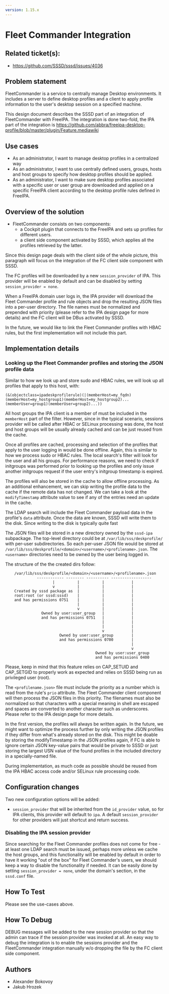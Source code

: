 ```yaml
---
version: 1.15.x
---
```


# Fleet Commander Integration

## Related ticket(s):

* <https://github.com/SSSD/sssd/issues/4036>

## Problem statement

FleetCommander is a service to centrally manage Desktop environments. It includes a server to define desktop profiles and a client to apply profile information to the user's desktop session on a specified machine.

This design document describes the SSSD part of an integration of FleetCommander with FreeIPA. The integration is done two-fold, the IPA part of the integration is <https://github.com/abbra/freeipa-desktop-profile/blob/master/plugin/Feature.mediawiki>

## Use cases

* As an administrator, I want to manage desktop profiles in a centralized way
* As an administrator, I want to use centrally defined users, groups, hosts and host groups to specify how desktop profiles should be applied.
* As an administrator, I want to make sure desktop profiles associated with a specific user or user group are downloaded and applied on a specific FreeIPA client according to the desktop profile rules defined in FreeIPA.

## Overview of the solution

  - FleetCommander consists on two components:
    - a Cockpit plugin that connects to the FreeIPA and sets up profiles for different users.
    - a client side component activated by SSSD, which applies all the profiles retrieved by the latter.

Since this design page deals with the client side of the whole picture, this paragraph will focus on the integration of the FC client side component with SSSD.

The FC profiles will be downloaded by a new `session_provider` of IPA. This provider will be enabled by default and can be disabled by setting `session_provider = none`.

When a FreeIPA domain user logs in, the IPA provider will download the Fleet Commander profile and rule objects and drop the resulting JSON files into a per-user directory. The file names must be normalized and prepended with priority (please refer to the IPA design page for more details) and the FC client will be DBus activated by SSSD.

In the future, we would like to link the Fleet Commander profiles with HBAC rules, but the first implementation will not include this part.

## Implementation details

### Looking up the Fleet Commander profiles and storing the JSON profile data

Similar to how we look up and store sudo and HBAC rules, we will look up all profiles that apply to this host, with:

    (&(objectclass=ipadeskprofilerule)(|(memberHost=my_fqdn)(memberHost=my_hostgroup1)(memberHost=my_hostgroup2)...(memberUser=group1)(memberUser=group2)...))

All host groups the IPA client is a member of must be included in the `memberHost` part of the filter. However, since in the typical scenario, sessions provider will be called after HBAC or SELinux processing was done, the host and host groups will be usually already cached and can be just reused from the cache.

Once all profiles are cached, processing and selection of the profiles that apply to the user logging in would be done offline. Again, this is similar to how we process sudo or HBAC rules. The local search's filter will look for the user and all his groups. For performance reasons, we need to check if initgroups was performed prior to looking up the profiles and only issue another initgroups request if the user entry's initgroup timestamp is expired.

The profiles will also be stored in the cache to allow offline processing. As an additional enhancement, we can skip writing the profile data to the cache if the remote data has not changed. We can take a look at the `modifyTimestamp` attribute value to see if any of the entries need an update in the cache.

The LDAP search will include the Fleet Commander payload data in the profile's `data` attribute. Once the data are known, SSSD will write them to the disk. Since writing to the disk is typically quite fast

The JSON files will be stored in a new directory owned by the `sssd-ipa` subpackage. The top-level directory could be at `/var/lib/sss/deskprofile/` with per-user subdirectories. So each per-user JSON file would be stored at `/var/lib/sss/deskprofile/<domain>/<username>/<profilename>.json`. The `<username>` directories need to be owned by the user being logged in.

The structure of the the created dirs follow:

```
    /var/lib/sss/deskprofile/<domain>/<username>/<profilename>.json
              ------------ -------- ---------- ------------------
                     |          |          |            |
                     v          |          |            |
    Created by sssd package as  |          |            |
    root:root (or sssd:sssd)    |          |            |
    and has permissions 0751    |          |            |
                                |          |            |
                                v          |            |
                Owned by user:user_group   |            |
                and has permissions 0751   |            |
                                           |            |
                                           |            |
                                           v            |
                        Owned by user:user_group        |
                        and has permissions 0700        |
                                                        |
                                                        v
                                        Owned by user:user_group
                                        and has permissions 0400
```

Please, keep in mind that this feature relies on CAP_SETUID and CAP_SETGID to properly work as expected and relies on SSSD being run as privileged user (root).

The `<profilename.json>` file must include the priority as a number which is read from the rule's `prio` attribute. The Fleet Commander client component will then process the JSON files in this priority. The filenames must also be normalized so that characters with a special meaning in shell are escaped and spaces are converted to another character such as underscores. Please refer to the IPA design page for more details.

In the first version, the profiles will always be written again. In the future, we might want to optimize the process further by only writing the JSON profiles if they differ from what's already stored on the disk. This might be doable by storing the modifyTimestamp in the JSON profiles again, if FC is able to ignore certain JSON key-value pairs that would be private to SSSD or just storing the largest USN value of the found profiles in the included directory in a specially-named file.

During implementation, as much code as possible should be reused from the IPA HBAC access code and/or SELinux rule processing code.

## Configuration changes

Two new configuration options will be added:

  - `session_provider` that will be inherited from the `id_provider` value, so for IPA clients, this provider will default to `ipa`. A default `session_provider` for other providers will just shortcut and return success.

### Disabling the IPA session provider

Since searching for the Fleet Commander profiles does not come for free - at least one LDAP search must be issued, perhaps more unless we cache the host groups, and this functionality will be enabled by default in order to have it working "out of the box" for Fleet Commander's users, we should keep a way to disable the functionality if needed. It can be easily done by setting `session_provider = none`, under the domain's section, in the `sssd.conf` file.

## How To Test

Please see the use-cases above.

## How To Debug

DEBUG messages will be added to the new session provider so that the admin can trace if the session provider was invoked at all. An easy way to debug the integration is to enable the sessions provider and the FleetCommander integration manually w/o dropping the file by the FC client side component.

## Authors

  - Alexander Bokovoy
  - Jakub Hrozek

